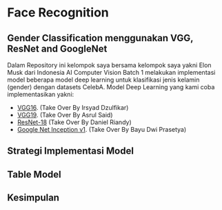 # Face Recognition
## Gender Classification menggunakan VGG, ResNet and GoogleNet
Dalam Repository ini kelompok saya bersama kelompok saya yakni Elon Musk dari Indonesia AI Computer Vision Batch 1 melakukan implementasi model beberapa model deep learning untuk klasifikasi jenis kelamin (gender) dengan datasets CelebA. Model Deep Learning yang kami coba implementasikan yakni:

- [VGG16](https://github.com/sadisad/FR-FaceClassificationByGender/tree/main/VGG16). (Take Over By Irsyad Dzulfikar)
- [VGG19](). (Take Over By Asrul Said)
- [ResNet-18]() (Take Over By Daniel Riandy)
- [Google Net Inception v1](). (Take Over By Bayu Dwi Prasetya)

## Strategi Implementasi Model

## Table Model

## Kesimpulan
